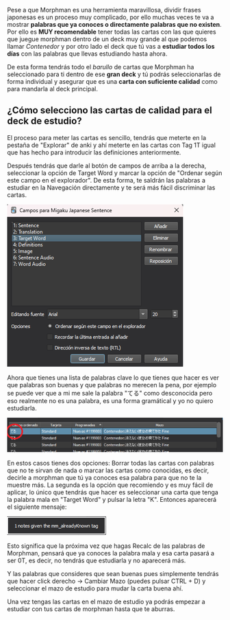 Pese a que Morphman es una herramienta maravillosa, dividir frases japonesas es un proceso muy complicado, por ello muchas veces te va a mostrar **palabras que ya conoces o directamente palabras que no existen**. Por ello es **MUY recomendable** tener todas las cartas con las que quieres que juegue morphman dentro de un deck muy grande al que podemos llamar *Contenedor* y por otro lado el deck que tú vas a **estudiar todos los días** con las palabras que llevas estudiando hasta ahora.

De esta forma tendrás todo el *barullo* de cartas que Morphman ha seleccionado para ti dentro de ese **gran deck** y tú podrás seleccionarlas de forma individual y asegurar que es una **carta con suficiente calidad** como para mandarla al deck principal.

## ¿Cómo selecciono las cartas de calidad para el deck de estudio?
El proceso para meter las cartas es sencillo, tendrás que meterte en la pestaña de "Explorar" de anki y ahí meterte en las cartas con Tag 1T igual que has hecho para introducir las definiciones anteriormente.

Después tendrás que darle al botón de campos de arriba a la derecha, seleccionar la opción de Target Word y marcar la opción de "Ordenar según este campo en el explorador". De esta forma, te saldrán las palabras a estudiar en la Navegación directamente y te será más fácil discriminar las cartas.

![](2023-03-02-14-07-37.png)

Ahora que tienes una lista de palabras clave lo que tienes que hacer es ver que palabras son buenas y que palabras no merecen la pena, por ejemplo se puede ver que a mi me sale la palabra "てる" como desconocida pero eso realmente no es una palabra, es una forma gramátical y yo no quiero estudiarla.

![](2023-03-02-14-09-20.png)

En estos casos tienes dos opciones: Borrar todas las cartas con palabras que no te sirvan de nada o marcar las cartas como conocidas, es decir, decirle a morphman que tú ya conoces esa palabra para que no te la muestre más. La segunda es la opción que recomiendo y es muy fácil de aplicar, lo único que tendrás que hacer es seleccionar una carta que tenga la palabra mala en "Target Word" y pulsar la letra "K". Entonces aparecerá el siguiente mensaje:

![](2023-03-02-14-10-54.png)

Esto significa que la próxima vez que hagas Recalc de las palabras de Morphman, pensará que ya conoces la palabra mala y esa carta pasará a ser 0T, es decir, no tendrás que estudiarla y no aparecerá más.

Y las palabras que consideres que sean buenas pues simplemente tendrás que hacer click derecho -> Cambiar Mazo (puedes pulsar CTRL + D) y seleccionar el mazo de estudio para mudar la carta buena ahí.

Una vez tengas las cartas en el mazo de estudio ya podrás empezar a estudiar con tus cartas de morphman hasta que te aburras.
